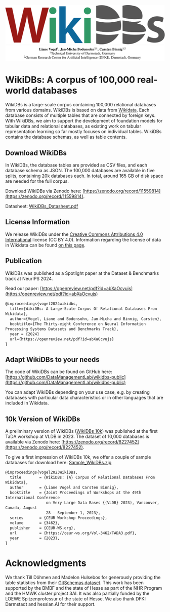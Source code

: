 ![WikiDBs logo](WikiDBs.png)
![WikiDBs authors](authors.png)

# WikiDBs: A corpus of 100,000 real-world databases

WikiDBs is a large-scale corpus containing 100,000 relational databases from various domains. WikiDBs is based on data from [Wikidata](https://www.wikidata.org/). Each database consists of multiple tables that are connected by foreign keys. With WikiDBs, we aim to support the development of foundation models for tabular data and relational databases, as existing work on tabular representation learning so far mostly focuses on individual tables. 
WikiDBs contains the database schemas, as well as table contents.

## Download WikiDBs
In WikiDBs, the database tables are provided as CSV files, and each database schema as JSON. The 100,000 databases are available in five splits, containing 20k databases each. In total, around 165 GB of disk space are needed for the full corpus.

Download WikiDBs via Zenodo here: [https://zenodo.org/record/11559814](https://zenodo.org/record/11559814).

Datasheet: [WikiDBs_Datasheet.pdf](WikiDBs_Datasheet.pdf)

## License Information
We release WikiDBs under the [Creative Commons Attributions 4.0 International](https://creativecommons.org/licenses/by/4.0/) license (CC BY 4.0). Information regarding the license of data in Wikidata can be found [on this page](https://www.wikidata.org/wiki/Wikidata:Licensing).

## Publication
WikiDBs was published as a Spotlight paper at the Dataset & Benchmarks track at NeurIPS 2024. 

Read our paper: [https://openreview.net/pdf?id=abXaOcvujs](https://openreview.net/pdf?id=abXaOcvujs)

```
@inproceedings{vogel2024wikidbs,
  title={WikiDBs: A Large-Scale Corpus Of Relational Databases From Wikidata},
  author={Vogel, Liane and Bodensohn, Jan-Micha and Binnig, Carsten},
  booktitle={The Thirty-eight Conference on Neural Information Processing Systems Datasets and Benchmarks Track},
  year = {2024}
  url={https://openreview.net/pdf?id=abXaOcvujs}
}

```

## Adapt WikiDBs to your needs
The code of WikiDBs can be found on GitHub here: [https://github.com/DataManagementLab/wikidbs-public](https://github.com/DataManagementLab/wikidbs-public)

You can adapt WikiDBs depending on your use case, e.g. by creating databases with particular data characteristics or in other languages that are included in Wikidata.

## 10k Version of WikiDBs
A preliminary version of WikiDBs ([WikiDBs 10k](https://ceur-ws.org/Vol-3462/TADA3.pdf)) was published at the first TaDA workshop at VLDB in 2023. 
The dataset of 10,000 databases is available via Zenodo here: [https://zenodo.org/record/8227452](https://zenodo.org/record/8227452).

To give a first impression of WikiDBs 10k, we offer a couple of sample databases for download here: [Sample_WikiDBs.zip](data/Sample_WikiDBs.zip)

```
@inproceedings{Vogel2023WikiDBs,
  title        = {WikiDBs: {A} Corpus of Relational Databases From Wikidata},
  author       = {Liane Vogel and Carsten Binnig},
  booktitle    = {Joint Proceedings of Workshops at the 49th International Conference
                  on Very Large Data Bases {(VLDB} 2023), Vancouver, Canada, August
                  28 - September 1, 2023},
  series       = {CEUR Workshop Proceedings},
  volume       = {3462},
  publisher    = {CEUR-WS.org},
  url          = {https://ceur-ws.org/Vol-3462/TADA3.pdf},
  year         = {2023},
}
```

# Acknowledgments
We thank Till Döhmen and Madelon Hulsebos for generously providing the table statistics from their [GitSchemas dataset](https://github.com/tdoehmen/gitschemas).
This work has been supported by the BMBF and the state of Hesse as part of the NHR Program and the HMWK cluster project 3AI. It was also partially funded by the LOEWE Spitzenprofessur of the state of Hesse. We also thank DFKI Darmstadt and hessian.AI for their support.
